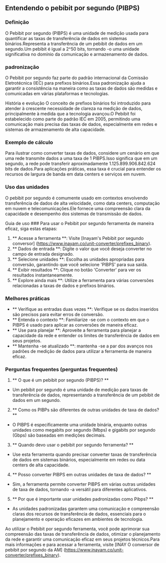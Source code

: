 ## Entendendo o pebibit por segundo (PIBPS)

### Definição
O Pebibit por segundo (PIBPS) é uma unidade de medição usada para quantificar as taxas de transferência de dados em sistemas binários.Representa a transferência de um pebibit de dados em um segundo.Um pebibit é igual a 2^50 bits, tornando -o uma unidade significativa no domínio da comunicação e armazenamento de dados.

### padronização
O Pebibit por segundo faz parte do padrão internacional da Comissão Eletrotécnica (IEC) para prefixos binários.Essa padronização ajuda a garantir a consistência na maneira como as taxas de dados são medidas e comunicadas em várias plataformas e tecnologias.

História e evolução
O conceito de prefixos binários foi introduzido para atender à crescente necessidade de clareza na medição de dados, principalmente à medida que a tecnologia avançou.O Pebibit foi estabelecido como parte do padrão IEC em 2005, permitindo uma comunicação mais precisa das taxas de dados, especialmente em redes e sistemas de armazenamento de alta capacidade.

### Exemplo de cálculo
Para ilustrar como converter taxas de dados, considere um cenário em que uma rede transmite dados a uma taxa de 1 PIBPS.Isso significa que em um segundo, a rede pode transferir aproximadamente 1.125.899.906.842.624 bits de dados.Para aplicações práticas, essa taxa é crucial para entender os recursos de largura de banda em data centers e serviços em nuvem.

### Uso das unidades
O pebibit por segundo é comumente usado em contextos envolvendo transferência de dados de alta velocidade, como data centers, computação em nuvem e telecomunicações.Ele fornece uma compreensão clara da capacidade e desempenho dos sistemas de transmissão de dados.

Guia de uso ###
Para usar o Pebibit por segundo ferramenta de maneira eficaz, siga estas etapas:
1. ** Acesse a ferramenta **: Visite [Inayam's Pebibit por segundo conversor] (https://www.inayam.co/unit-converter/prefixes_binary).
2. ** Dados de entrada **: Digite o valor que você deseja converter no campo de entrada designado.
3. ** Selecione unidades **: Escolha as unidades apropriadas para conversão, garantindo que você selecione 'PIBPS' para sua saída.
4. ** Exibir resultados **: Clique no botão 'Converter' para ver os resultados instantaneamente.
5. ** Explore ainda mais **: Utilize a ferramenta para várias conversões relacionadas a taxas de dados e prefixos binários.

### Melhores práticas
- ** Verifique as entradas duas vezes **: Verifique se os dados inseridos são precisos para evitar erros de conversão.
- ** Entenda o contexto **: Familiarize -se com o contexto em que o PIBPS é usado para aplicar as conversões de maneira eficaz.
- ** Use para planejar **: Aproveite a ferramenta para planejar a capacidade da rede e entender os limites de transferência de dados em seus projetos.
- ** Mantenha -se atualizado **: mantenha -se a par dos avanços nos padrões de medição de dados para utilizar a ferramenta de maneira eficaz.

### Perguntas frequentes (perguntas frequentes)

1. ** O que é um pebibit por segundo (PIBPS)? **
- Um pebibit por segundo é uma unidade de medição para taxas de transferência de dados, representando a transferência de um pebibit de dados em um segundo.

2. ** Como os PIBPs são diferentes de outras unidades de taxa de dados? **
- O PIBPS é especificamente uma unidade binária, enquanto outras unidades como megabits por segundo (Mbps) e gigabits por segundo (Gbps) são baseadas em medições decimais.

3. ** Quando devo usar o pebibit por segundo ferramenta? **
- Use esta ferramenta quando precisar converter taxas de transferência de dados em sistemas binários, especialmente em redes ou data centers de alta capacidade.

4. ** Posso converter PIBPS em outras unidades de taxa de dados? **
- Sim, a ferramenta permite converter PIBPS em várias outras unidades de taxa de dados, tornando -a versátil para diferentes aplicativos.

5. ** Por que é importante usar unidades padronizadas como Pibps? **
- As unidades padronizadas garantem uma comunicação e compreensão claras dos recursos de transferência de dados, essenciais para o planejamento e operação eficazes em ambientes de tecnologia.

Ao utilizar o Pebibit por segundo ferramenta, você pode aprimorar sua compreensão das taxas de transferência de dados, otimizar o planejamento da rede e garantir uma comunicação eficaz em seus projetos técnicos.Para mais informações e para acessar a ferramenta, visite [INAY O conversor de pebibit por segundo da AM] (https://www.inayam.co/unit-converter/prefixes_binary).
